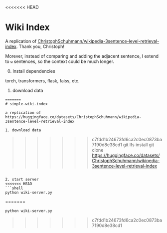 <<<<<<< HEAD
# Wiki Index

A replication of [ChristophSchuhmann/wikipedia-3sentence-level-retrieval-index](https://huggingface.co/datasets/ChristophSchuhmann/wikipedia-3sentence-level-retrieval-index). Thank you, Christoph!

Morever, instead of comparing and adding the adjacent sentence, I extend to `w` sentences, so the context could be much longer.

0. Install dependencies

torch, transformers, flask, faiss, etc.

1. download data
```shell
=======
# simple-wiki-index

a replication of https://huggingface.co/datasets/ChristophSchuhmann/wikipedia-3sentence-level-retrieval-index

1. download data
```
>>>>>>> c7fdd1b24673fd6ca2c0ec0873ba7190d8e38cd1
git lfs install
git clone https://huggingface.co/datasets/ChristophSchuhmann/wikipedia-3sentence-level-retrieval-index
```

2. start server
<<<<<<< HEAD
```shell
python wiki-server.py
```
=======
```
python wiki-server.py
```
>>>>>>> c7fdd1b24673fd6ca2c0ec0873ba7190d8e38cd1
